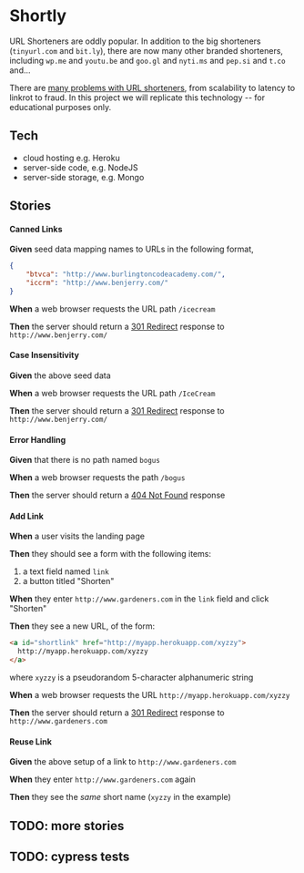 # Shortly

URL Shorteners are oddly popular. In addition to the big shorteners (`tinyurl.com` and `bit.ly`), there are now many other branded shorteners, including `wp.me` and `youtu.be` and `goo.gl` and `nyti.ms` and `pep.si` and `t.co` and...

There are [many problems with URL shorteners](https://en.wikipedia.org/wiki/URL_shortening##Shortcomings), from scalability to latency to linkrot to fraud. In this project we will replicate this technology -- for educational purposes only.

## Tech

* cloud hosting e.g. Heroku
* server-side code, e.g. NodeJS
* server-side storage, e.g. Mongo 

## Stories

<!--BOX-->

#### Canned Links

**Given** seed data mapping names to URLs in the following format,

```json
{
    "btvca": "http://www.burlingtoncodeacademy.com/",
    "iccrm": "http://www.benjerry.com/"
}
```

**When** a web browser requests the URL path `/icecream`

**Then** the server should return a [301 Redirect](https://en.wikipedia.org/wiki/List_of_HTTP_status_codes##3xx_Redirection) response to `http://www.benjerry.com/`

<!--/BOX-->
<!--BOX-->

#### Case Insensitivity

**Given** the above seed data

**When** a web browser requests the URL path `/IceCream`

**Then** the server should return a [301 Redirect](https://en.wikipedia.org/wiki/List_of_HTTP_status_codes##3xx_Redirection) response to `http://www.benjerry.com/`

<!--/BOX-->
<!--BOX-->

#### Error Handling

**Given** that there is no path named `bogus`

**When** a web browser requests the path `/bogus`

**Then** the server should return a [404 Not Found](https://en.wikipedia.org/wiki/HTTP_404) response

<!--/BOX-->
<!--BOX-->

#### Add Link

**When** a user visits the landing page

**Then** they should see a form with the following items:
1. a text field named `link`
2. a button titled "Shorten"

**When** they enter `http://www.gardeners.com` in the `link` field and click "Shorten"

**Then** they see a new URL, of the form:

```html
<a id="shortlink" href="http://myapp.herokuapp.com/xyzzy">
  http://myapp.herokuapp.com/xyzzy
</a>
```

where `xyzzy` is a pseudorandom 5-character alphanumeric string

**When** a web browser requests the URL `http://myapp.herokuapp.com/xyzzy` 

**Then** the server should return a [301 Redirect](https://en.wikipedia.org/wiki/List_of_HTTP_status_codes##3xx_Redirection) response to `http://www.gardeners.com`

<!--/BOX-->
<!--BOX-->

#### Reuse Link

**Given** the above setup of a link to `http://www.gardeners.com`

**When** they enter `http://www.gardeners.com` again

**Then** they see the *same* short name (`xyzzy` in the example)

<!--/BOX-->

## TODO: more stories

## TODO: cypress tests

